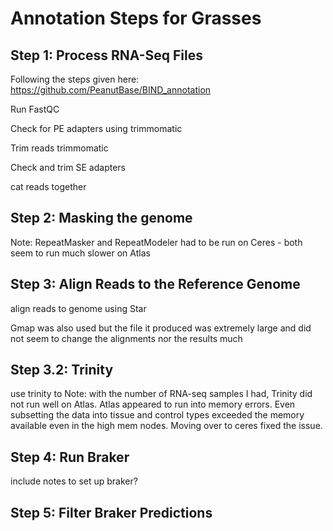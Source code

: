# Annotation Steps for Grasses


## Step 1: Process RNA-Seq Files

Following the steps given here: https://github.com/PeanutBase/BIND_annotation

Run FastQC

Check for PE adapters using trimmomatic

Trim reads trimmomatic

Check and trim SE adapters

cat reads together



## Step 2: Masking the genome

Note:  RepeatMasker and RepeatModeler had to be run on Ceres  -  both seem to run much slower on Atlas



## Step 3: Align Reads to the Reference Genome

align reads to genome using Star

Gmap was also used but the file it produced was extremely large and did not seem to change the alignments nor the results much

## Step 3.2: Trinity

use trinity to 
Note: with the number of RNA-seq samples I had, Trinity did not run well on Atlas.  Atlas appeared to run into memory errors.  Even subsetting the data into tissue and control types exceeded the memory available even in the high mem nodes.  Moving over to ceres fixed the issue.



## Step 4: Run Braker

include notes to set up braker?

## Step 5: Filter Braker Predictions 




